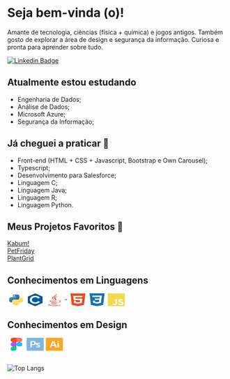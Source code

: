 # Seja bem-vinda (o)!

Amante de tecnologia, ciências (física + química) e jogos antigos. Também gosto de explorar a área de design e segurança da informação. Curiosa e pronta para aprender sobre tudo.



[![Linkedin Badge](https://img.shields.io/badge/-Sarah%20Soares-6633cc?style=flat-square&logo=Linkedin&logoColor=white&link=https://www.linkedin.com/in/sarah-soares-gs/)](https://www.linkedin.com/in/sarah-soares-gs/) 


## Atualmente estou estudando
 - Engenharia de Dados;
 - Análise de Dados;
 - Microsoft Azure;
 - Segurança da Informação;

## Já cheguei a praticar 👀
- Front-end (HTML + CSS + Javascript, Bootstrap e Own Carousel);
- Typescript;
- Desenvolvimento para Salesforce;
- Linguagem C;
- Linguagem Java;
- Linguagem R;
- Linguagem Python.


## Meus Projetos Favoritos 💖
<a href="https://github.com/sarahsoaressilva/Kabum"> Kabum! </a><br>
<a href="https://github.com/sarahsoaressilva/PetFriday"> PetFriday </a><br>
<a href="https://github.com/sarahsoaressilva/PlantGrid"> PlantGrid </a><br>

## Conhecimentos em Linguagens
 <img align="center" height="30" width="40" src="https://raw.githubusercontent.com/devicons/devicon/master/icons/python/python-original.svg"> <img align="center" height="30" width="40" src="https://raw.githubusercontent.com/devicons/devicon/master/icons/c/c-plain.svg">  <img align="center" height="30" width="40" src="https://raw.githubusercontent.com/devicons/devicon/master/icons/java/java-plain.svg"> - <img align="center" height="30" width="40" src="https://raw.githubusercontent.com/devicons/devicon/master/icons/html5/html5-plain.svg">  <img align="center" height="30" width="40" src="https://raw.githubusercontent.com/devicons/devicon/master/icons/css3/css3-plain.svg"> <img align="center" height="30" width="40" src="https://raw.githubusercontent.com/devicons/devicon/master/icons/javascript/javascript-plain.svg"> 
 
## Conhecimentos em Design
<img align="center" height="30" width="40" src="https://raw.githubusercontent.com/devicons/devicon/master/icons/figma/figma-original.svg"> <img align="center" height="30" width="40" src="https://raw.githubusercontent.com/devicons/devicon/master/icons/photoshop/photoshop-plain.svg"> <img align="center" height="30" width="40" src="https://raw.githubusercontent.com/devicons/devicon/master/icons/illustrator/illustrator-plain.svg"> 


<br> ![Top Langs](https://github-readme-stats.vercel.app/api/top-langs/?username=sarahsoaressilva&layout=compact)


